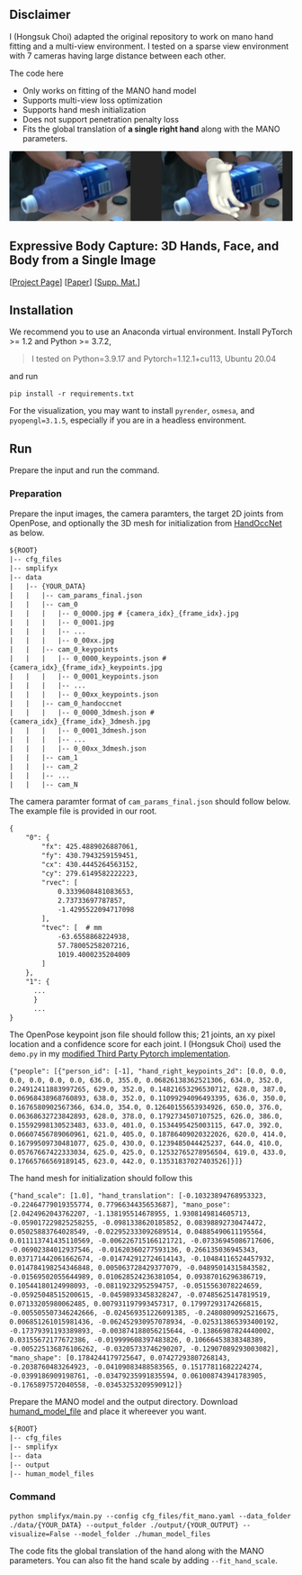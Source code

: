 ## Disclaimer

I (Hongsuk Choi) adapted the original repository to work on mano hand fitting and a multi-view environment. I tested on a sparse view environment with 7 cameras having large distance between each other. 

The code here
- Only works on fitting of the MANO hand model
- Supports multi-view loss optimization
- Supports hand mesh initialization
- Does not support penetration penalty loss
- Fits the global translation of **a single right hand** along with the MANO parameters. 

![sample](./sample.png)

## Expressive Body Capture: 3D Hands, Face, and Body from a Single Image

[[Project Page](https://smpl-x.is.tue.mpg.de/)] 
[[Paper](https://ps.is.tuebingen.mpg.de/uploads_file/attachment/attachment/497/SMPL-X.pdf)]
[[Supp. Mat.](https://ps.is.tuebingen.mpg.de/uploads_file/attachment/attachment/498/SMPL-X-supp.pdf)]

## Installation
We recommend you to use an Anaconda virtual environment. Install PyTorch >= 1.2 and Python >= 3.7.2, 
> I tested on Python=3.9.17 and Pytorch=1.12.1+cu113, Ubuntu 20.04

and run 

```
pip install -r requirements.txt
```

For the visualization, you may want to install `pyrender`, `osmesa`, and `pyopengl=3.1.5`, especially if you are in a headless environment.

## Run

Prepare the input and run the command.

### Preparation
Prepare the input images, the camera paramters, the target 2D joints from OpenPose, and optionally the 3D mesh for initialization from [HandOccNet](https://github.com/namepllet/HandOccNet) as below.


```
${ROOT}  
|-- cfg_files
|-- smplifyx
|-- data  
|   |-- {YOUR_DATA}
|   |   |-- cam_params_final.json
|   |   |-- cam_0  
|   |   |   |-- 0_0000.jpg # {camera_idx}_{frame_idx}.jpg
|   |   |   |-- 0_0001.jpg
|   |   |   |-- ...
|   |   |   |-- 0_00xx.jpg
|   |   |-- cam_0_keypoints  
|   |   |   |-- 0_0000_keypoints.json # {camera_idx}_{frame_idx}_keypoints.jpg
|   |   |   |-- 0_0001_keypoints.json
|   |   |   |-- ...
|   |   |   |-- 0_00xx_keypoints.json
|   |   |-- cam_0_handoccnet  
|   |   |   |-- 0_0000_3dmesh.json # {camera_idx}_{frame_idx}_3dmesh.jpg
|   |   |   |-- 0_0001_3dmesh.json
|   |   |   |-- ...
|   |   |   |-- 0_00xx_3dmesh.json
|   |   |-- cam_1
|   |   |-- cam_2
|   |   |-- ...
|   |   |-- cam_N
```

The camera paramter format of `cam_params_final.json` should follow below. The example file is provided in our root.
``` 
{
    "0": {
        "fx": 425.4889026887061,
        "fy": 430.7943259159451,
        "cx": 430.4445264563152,
        "cy": 279.6149582222223,
        "rvec": [
            0.3339608481083653,
            2.73733697787857,
            -1.4295522094717098
        ],
        "tvec": [  # mm
            -63.6558868224938,
            57.78005258207216,
            1019.4000235204009
        ]
    },
    "1": {
      ...
      }
      ...
}
```

The OpenPose keypoint json file should follow this;
21 joints, an xy pixel location and a confidence score for each joint.
I (Hongsuk Choi) used the `demo.py` in my [modified Third Party Pytorch implementation](https://github.com/hongsukchoi/OpenPose_3rdParty/tree/hand_demo).

```
{"people": [{"person_id": [-1], "hand_right_keypoints_2d": [0.0, 0.0, 0.0, 0.0, 0.0, 0.0, 636.0, 355.0, 0.06826138362521306, 634.0, 352.0, 0.24912411883997265, 629.0, 352.0, 0.14821653296530712, 628.0, 387.0, 0.06968438968760893, 638.0, 352.0, 0.11099294096493395, 636.0, 350.0, 0.1676580902567366, 634.0, 354.0, 0.12640155653934926, 650.0, 376.0, 0.06368632723842893, 628.0, 378.0, 0.1792734507107525, 626.0, 386.0, 0.15592998130523483, 633.0, 401.0, 0.1534495425003115, 647.0, 392.0, 0.06607456789060961, 621.0, 405.0, 0.18786409020322026, 620.0, 414.0, 0.16799509730481077, 625.0, 430.0, 0.1239485044425237, 644.0, 410.0, 0.05767667422333034, 625.0, 425.0, 0.12532765278956504, 619.0, 433.0, 0.17665766569189145, 623.0, 442.0, 0.13531837027403526]}]}
```

The hand mesh for initialization should follow this
```
{"hand_scale": [1.0], "hand_translation": [-0.10323894768953323, -0.22464779019355774, 0.7796634435653687], "mano_pose": [2.0424962043762207, -1.138195514678955, 1.9308149814605713, -0.059017229825258255, -0.0981338620185852, 0.08398892730474472, 0.05025883764028549, -0.022952333092689514, 0.04885490611195564, 0.011113741435110569, -0.006226715166121721, -0.07336945086717606, -0.06902384012937546, -0.01620360277593136, 0.266135036945343, 0.037171442061662674, -0.014742912724614143, -0.10484116524457932, 0.014784198254346848, 0.005063728429377079, -0.04895014315843582, -0.01569502055644989, 0.010628524236381054, 0.09387016296386719, 0.10544180124998093, -0.08119232952594757, -0.0515563078224659, -0.05925048515200615, -0.04598933458328247, -0.07485625147819519, 0.07133205980062485, 0.007931197993457317, 0.17997293174266815, -0.005505507346242666, -0.024569351226091385, -0.24808090925216675, 0.006851261015981436, -0.062452930957078934, -0.025313865393400192, -0.17379391193389893, -0.003874188056215644, -0.13866987824440002, 0.03155672177672386, -0.019999608397483826, 0.10666453838348389, -0.005225136876106262, -0.03205733746290207, -0.12907089293003082], "mano_shape": [0.1784244179725647, 0.07427293807268143, -0.2038760483264923, -0.04109083488583565, 0.15177811682224274, -0.0399186909198761, -0.03479235991835594, 0.061008743941783905, -0.1765897572040558, -0.03453253209590912]}
```

Prepare the MANO model and the output directory.
Download [humand_model_file](https://drive.google.com/drive/folders/1lcUgY0np1dFYLZuxjz3Q-bLCJRMeA0dF?usp=drive_link) and place it whereever you want.

```
${ROOT}  
|-- cfg_files
|-- smplifyx
|-- data  
|-- output
|-- human_model_files
```

### Command

```Shell
python smplifyx/main.py --config cfg_files/fit_mano.yaml --data_folder ./data/{YOUR_DATA} --output_folder ./output/{YOUR_OUTPUT} --visualize=False --model_folder ./human_model_files
```

The code fits the global translation of the hand along with the MANO parameters. You can also fit the hand scale by adding `--fit_hand_scale`.


